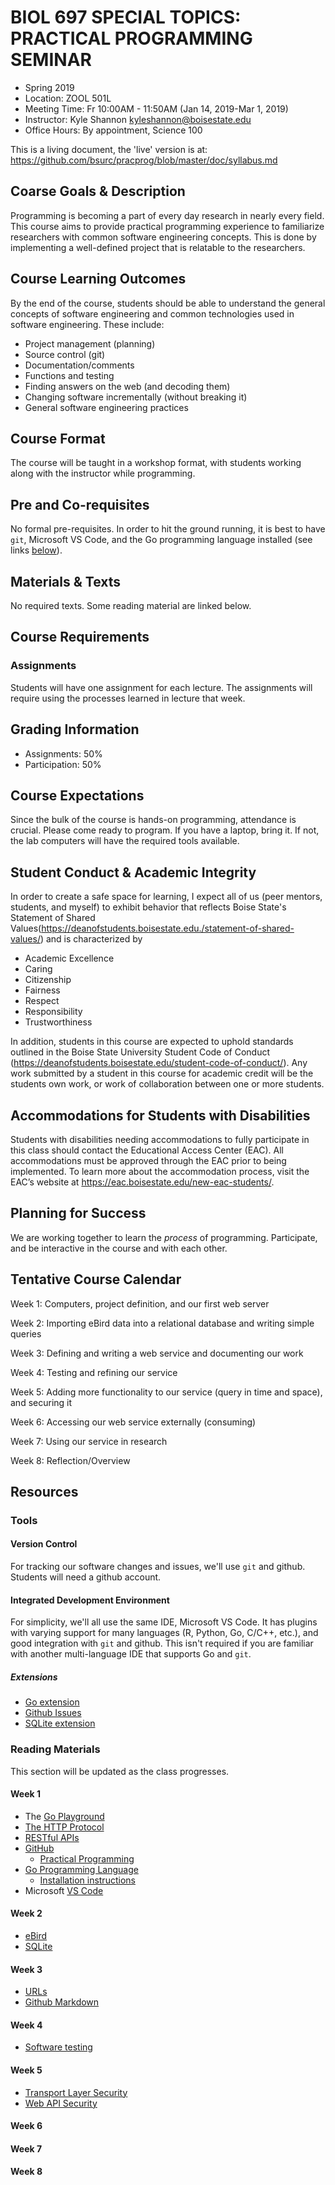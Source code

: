 <!-- pandoc -f markdown -t latex syllabus.md -o syllabus.pdf -->

# BIOL 697 SPECIAL TOPICS: PRACTICAL PROGRAMMING SEMINAR

- Spring 2019
- Location: ZOOL 501L
- Meeting Time: Fr 10:00AM - 11:50AM (Jan 14, 2019-Mar 1, 2019)
- Instructor: Kyle Shannon <kyleshannon@boisestate.edu>
- Office Hours: By appointment, Science 100

This is a living document, the 'live' version is at:
<https://github.com/bsurc/pracprog/blob/master/doc/syllabus.md>

## Coarse Goals & Description

Programming is becoming a part of every day research in nearly every field.
This course aims to provide practical programming experience to familiarize
researchers with common software engineering concepts.  This is done by
implementing a well-defined project that is relatable to the researchers.

## Course Learning Outcomes

By the end of the course, students should be able to understand the general
concepts of software engineering and common technologies used in software
engineering.  These include:

- Project management (planning)
- Source control (git)
- Documentation/comments
- Functions and testing
- Finding answers on the web (and decoding them)
- Changing software incrementally (without breaking it)
- General software engineering practices

## Course Format

The course will be taught in a workshop format, with students working along
with the instructor while programming.

## Pre and Co-requisites

No formal pre-requisites.  In order to hit the ground running, it is best to
have `git`, Microsoft VS Code, and the Go programming language installed (see
links [below](#Week_1)).

## Materials & Texts

No required texts.  Some reading material are linked below.

## Course Requirements

### Assignments

Students will have one assignment for each lecture.  The assignments will
require using the processes learned in lecture that week.

## Grading Information

- Assignments: 50%
- Participation: 50%

## Course Expectations

Since the bulk of the course is hands-on programming, attendance is crucial.
Please come ready to program.  If you have a laptop, bring it.  If not, the
lab computers will have the required tools available.

## Student Conduct & Academic Integrity

In order to create a safe space for learning, I expect all of us (peer mentors,
students, and myself) to exhibit behavior that reflects Boise State's Statement
of Shared
Values(<https://deanofstudents.boisestate.edu./statement-of-shared-values/>) and
is characterized by

- Academic Excellence
- Caring
- Citizenship
- Fairness
- Respect
- Responsibility
- Trustworthiness

In addition, students in this course are expected to uphold standards outlined
in the Boise State University Student Code of Conduct
(<https://deanofstudents.boisestate.edu/student-code-of-conduct/>).  Any work
submitted by a student in this course for academic credit will be the students
own work, or work of collaboration between one or more students.

## Accommodations for Students with Disabilities

Students with disabilities needing accommodations to fully participate in this
class should contact the Educational Access Center (EAC). All accommodations
must be approved through the EAC prior to being implemented.  To learn more
about the accommodation process, visit the EAC’s website at
<https://eac.boisestate.edu/new-eac-students/>.

## Planning for Success

We are working together to learn the *process* of programming.  Participate,
and be interactive in the course and with each other.

## Tentative Course Calendar

Week 1: Computers, project definition, and our first web server

Week 2: Importing eBird data into a relational database and writing simple queries

Week 3: Defining and writing a web service and documenting our work

Week 4: Testing and refining our service

Week 5: Adding more functionality to our service (query in time and space), and securing it

Week 6: Accessing our web service externally (consuming)

Week 7: Using our service in research

Week 8: Reflection/Overview

## Resources

### Tools

#### Version Control

For tracking our software changes and issues, we'll use `git` and github.
Students will need a github account.

#### Integrated Development Environment

For simplicity, we'll all use the same IDE, Microsoft VS Code.  It has plugins
with varying support for many languages (R, Python, Go, C/C++, etc.), and good
integration with `git` and github.  This isn't required if you are familiar
with another multi-language IDE that supports Go and `git`.

##### Extensions

- [Go extension](https://marketplace.visualstudio.com/items?itemName=ms-vscode.Go)
- [Github Issues](https://marketplace.visualstudio.com/items?itemName=ms-vscode.github-issues-prs)
- [SQLite extension](https://marketplace.visualstudio.com/items?itemName=alexcvzz.vscode-sqlite)

### Reading Materials

This section will be updated as the class progresses.

#### Week 1

- The [Go Playground](https://play.golang.org)
- [The HTTP Protocol](https://en.wikipedia.org/wiki/Hypertext_Transfer_Protocol)
- [RESTful APIs](https://en.wikipedia.org/wiki/Representational_state_transfer)
- [GitHub](https://github.com)
  - [Practical Programming](https://github.com/bsurc/pracprog/)
- [Go Programming Language](https://golang.org)
  - [Installation instructions](https://golang.org/doc/install)
- Microsoft [VS Code](https://code.visualstudio.com/)

#### Week 2

- [eBird](https://ebird.org)
- [SQLite](https://sqlite.org)

#### Week 3

- [URLs](https://en.wikipedia.org/wiki/URL)
- [Github Markdown](https://guides.github.com/pdfs/markdown-cheatsheet-online.pdf)

#### Week 4

- [Software testing](https://en.wikipedia.org/wiki/Software_testing)

#### Week 5

- [Transport Layer Security](https://en.wikipedia.org/wiki/Transport_Layer_Security)
- [Web API Security](https://en.wikipedia.org/wiki/Web_API_security)

#### Week 6

#### Week 7

#### Week 8


